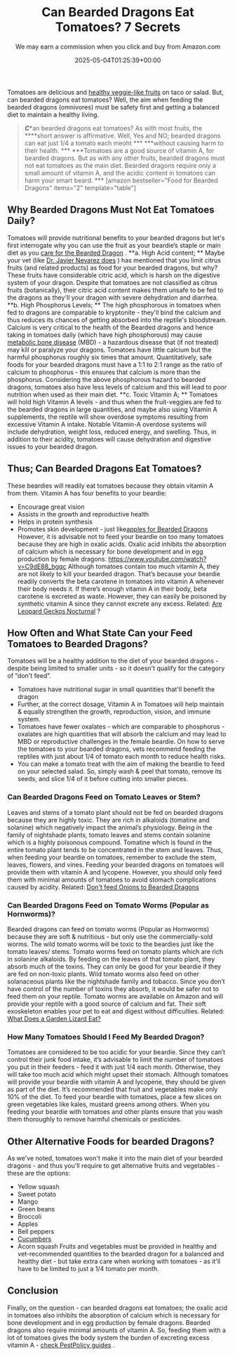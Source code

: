 ﻿---
author: We may earn a commission when you click and buy from Amazon.com
layout: post
title: Can Bearded Dragons Eat Tomatoes? 7 Secrets
date: '2025-05-04T01:25:39+00:00'
categories:
- Fleas
- Guide
tags: []
slug: /can-bearded-dragons-eat-tomatoes/
lastmod: 2025-05-07T12:21:26+03:00
---

Tomatoes are delicious and
[healthy veggie-like fruits](https://pestpolicy.com/what-do-bearded-dragons-eat/)
on taco or salad. But, can bearded dragons eat tomatoes? Well, the aim when feeding the bearded dragons (omnivores) must be safety first and getting a balanced diet to maintain a healthy living.
> ***C****an bearded dragons eat tomatoes? As with most fruits, the ****short answer is affirmative. Well, Yes and NO; bearded dragons can eat just 1/4 a tomato each meoht ***
> ***without causing harm to their health. ***
***Tomatoes are a good source of vitamin A, for bearded dragons. But as with any other fruits, bearded dragons must not eat tomatoes as the main diet. Bearded dragons require only a small amount of vitamin A, and the acidic content in tomatoes can harm your smart beard. ***
[amazon bestseller="Food for Bearded Dragons" items="2" template="table"]
## Why Bearded Dragons Must Not Eat Tomatoes Daily?
Tomatoes will provide nutritional benefits to your bearded dragons but let's first interrogate why you can use the fruit as your beardie’s staple or main diet as you
[care for the Bearded Dragon](https://cvm.ncsu.edu/wp-content/uploads/2016/12/Caring-for-your-Bearded-Dragon.pdf)
.
**a. High Acid content; **
Maybe your vet (like
[Dr. Javier Nevarez does](http://facultypages.vetmed.lsu.edu/faculty/jnevare)
) has mentioned that you limit citrus fruits (and related products) as food for your bearded dragons, but why? These fruits have considerable citric acid, which is harsh on the digestive system of your dragon.
Despite that tomatoes are not classified as citrus fruits (botanically), their citric acid content makes them unsafe to be fed to the dragons as they'll your dragon with severe dehydration and diarrhea.
**b. High Phosphorus Levels; **
The high phosphorous in tomatoes when fed to dragons are comparable to kryptonite - they'll bind the calcium and thus reduces its chances of getting absorbed into the reptile's bloodstream.
Calcium is very critical to the health of the Bearded dragons and hence taking in tomatoes daily (which have high phosphorous) may cause
[metabolic bone disease](https://vcahospitals.com/know-your-pet/bearded-dragons-diseases)
(MBD) - a hazardous disease that (if not treated) may kill or paralyze your dragons.
Tomatoes have little calcium but the harmful phosphorus roughly six times that amount. Quantitatively, safe foods for your bearded dragons must have a 1:1 to 2:1 range as the ratio of calcium to phosphorus - this ensures that calcium is more than the phosphorus.
Considering the above phosphorous hazard to bearded dragons, tomatoes also have less levels of calcium and this will lead to poor nutrition when used as their main diet.
**c. Toxic Vitamin A; **
Tomatoes will hold high Vitamin A levels - and thus when the fruit-veggies are fed to the bearded dragons in large quantities, and maybe also using Vitamin A supplements, the reptile will show overdose symptoms resulting from excessive Vitamin A intake.
Notable Vitamin-A overdose systems will include dehydration, weight loss, reduced energy, and swelling. Thus, in addition to their acidity, tomatoes will cause dehydration and digestive issues to your bearded dragon.
## Thus; Can Bearded Dragons Eat Tomatoes?
These beardies will readily eat tomatoes because they obtain vitamin A from them. Vitamin A has four benefits to your beardie:
- Encourage great vision
- Assists in the growth and reproductive health
- Helps in protein synthesis
- Promotes skin development - just like[apples for Bearded Dragons](https://pestpolicy.com/can-bearded-dragons-eat-apples/)
However, it is advisable not to feed your beardie on too many tomatoes because they are high in oxalic acids. Oxalic acid inhibits the absorption of calcium which is necessary for bone development and in egg production by female dragons.
https://www.youtube.com/watch?v=C9dE88_bgqc
Although tomatoes contain too much vitamin A, they are not likely to kill your bearded dragon. That’s because your beardie readily converts the beta carotene in tomatoes into vitamin A whenever their body needs it.
If there’s enough vitamin A in their body, beta carotene is excreted as waste. However, they can easily be poisoned by synthetic vitamin A since they cannot excrete any excess. Related:
[Are Leopard Geckos Nocturnal](https://pestpolicy.com/are-leopard-geckos-nocturnal/)
?
## How Often and What State Can your Feed Tomatoes to Bearded Dragons?
Tomatoes will be a healthy addition to the diet of your bearded dragons - despite being limited to smaller units - so it doesn't qualify for the category of “don't feed”.
- Tomatoes have nutritional sugar in small quantities that'll benefit the dragon
- Further, at the correct dosage, Vitamin A in Tomatoes will help maintain & equally strengthen the growth, reproduction, vision, and immune system.
- Tomatoes have fewer oxalates - which are comparable to phosphorus - oxalates are high quantities that will absorb the calcium and may lead to MBD or reproductive challenges in the female beardie.
On how to serve the tomatoes to your bearded dragons, vets recommend feeding the reptiles with just about 1/4 of tomato each month to reduce health risks.
- You can make a tomato treat with the aim of making the beardie to feed on your selected salad. So, simply wash & peel that tomato, remove its seeds, and slice 1/4 of it before cutting into smaller pieces.
### **Can Bearded Dragons Feed on Tomato Leaves or Stem?**
Leaves and stems of a tomato plant should not be fed on bearded dragons because they are highly toxic. They are rich in alkaloids (tomatine and solanine) which negatively impact the animal’s physiology.
Being in the family of nightshade plants, tomato leaves and stems contain solanine which is a highly poisonous compound. Tomatine which is found in the entire tomato plant tends to be concentrated in the stem and leaves.
Thus, when feeding your beardie on tomatoes, remember to exclude the stem, leaves, flowers, and vines. Feeding your bearded dragons on tomatoes will provide them with vitamin A and lycopene.
However, you should only feed them with minimal amounts of tomatoes to avoid stomach complications caused by acidity.
Related:
[Don't feed Onions to Bearded Dragons](https://pestpolicy.com/can-bearded-dragons-eat-onions/)
### **Can Bearded Dragons Feed on Tomato Worms (Popular as Hornworms)?**
Bearded dragons can feed on tomato worms (Popular as Hornworms) because they are soft & nutritious - but only use the commercially-sold worms. The wild tomato worms will be toxic to the beardies just like the tomato leaves/ stems.
Tomato worms feed on tomato plants which are rich in solanine alkaloids. By feeding on the leaves of that tomato plant, they absorb much of the toxins. They can only be good for your beardie if they are fed on non-toxic plants.
Wild tomato worms also feed on other solanaceous plants like the nightshade family and tobacco. Since you don’t have control of the number of toxins they absorb, it would be safer not to feed them on your reptile.
Tomato worms are available on Amazon and will provide your reptile with a good source of calcium and fat. Their soft exoskeleton enables your pet to eat and digest without difficulties.
Related:
[What Does a Garden Lizard Eat?](https://pestpolicy.com/what-does-a-garden-lizard-eat/)
### **How Many Tomatoes Should I Feed My Bearded Dragon?**
Tomatoes are considered to be too acidic for your beardie. Since they can’t control their junk food intake, it’s advisable to limit the number of tomatoes you put in their feeders - feed it with just 1/4 each month. Otherwise, they will take too much acid which might upset their stomach.
Although tomatoes will provide your beardie with vitamin A and lycopene, they should be given as part of the diet. It’s recommended that fruit and vegetables make only 10% of the diet.
To feed your beardie with tomatoes, place a few slices on green vegetables like kales, mustard greens among others. When you feeding your beardie with tomatoes and other plants ensure that you wash them thoroughly to remove harmful chemicals or pesticides.
## Other Alternative Foods for bearded Dragons?
As we've noted, tomatoes won't make it into the main diet of your bearded dragons - and thus you'll require to get alternative fruits and vegetables - these are the options:
- Yellow squash
- Sweet potato
- Mango
- Green beans
- Broccoli
- Apples
- Bell peppers
- [Cucumbers](https://pestpolicy.com/can-bearded-dragons-eat-cucumbers/)
- Acorn squash
Fruits and vegetables must be provided in healthy and vet-recommended quantities to the bearded dragon for a balanced and healthy diet - but take extra care when working with tomatoes - as it'll have to be limited to just a 1/4 tomato per month.
## Conclusion
Finally, on the question - can bearded dragons eat tomatoes; the oxalic acid in tomatoes also inhibits the absorption of calcium which is necessary for bone development and in egg production by female dragons.
Bearded dragons also require minimal amounts of vitamin A. So, feeding them with a lot of tomatoes gives the body system the burden of excreting excess vitamin A -
[check PestPolicy guides](https://pestpolicy.com/)
.